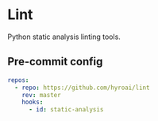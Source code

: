 # Lint

Python static analysis linting tools.

## Pre-commit config

```yaml
repos:
  - repo: https://github.com/hyroai/lint
    rev: master
    hooks:
      - id: static-analysis
```
